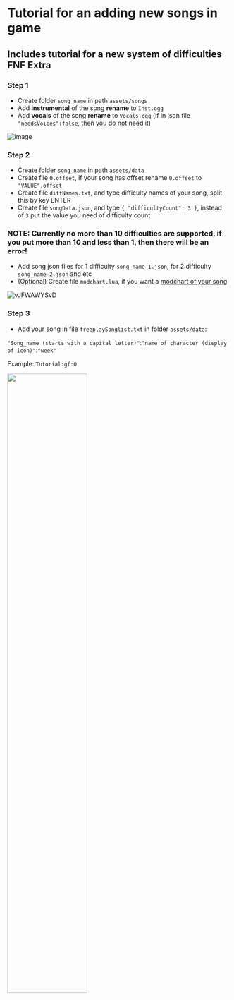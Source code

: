 # Tutorial for an adding new songs in game

## Includes tutorial for a new system of difficulties FNF Extra

### Step 1
- Create folder `song_name` in path `assets/songs`
- Add **instrumental** of the song **rename** to `Inst.ogg`
- Add **vocals** of the song **rename** to `Vocals.ogg` (if in json file `"needsVoices":false`, then you do not need it)

![image](https://user-images.githubusercontent.com/85291330/139115334-bd434843-29fb-4f7a-929a-968e330595c9.png)

### Step 2
- Create folder `song_name` in path `assets/data`
- Create file `0.offset`, if your song has offset rename `0.offset` to `"VALUE".offset`
- Create file `diffNames.txt`, and type difficulty names of your song, split this by key ENTER
- Create file `songData.json`, and type `{ "difficultyCount": 3 }`, instead of `3` put the value you need of difficulty count
### NOTE: Currently no more than 10 difficulties are supported, if you put more than 10 and less than 1, then there will be an error!
- Add song json files for 1 difficulty `song_name-1.json`, for 2 difficulty `song_name-2.json` and etc
- (Optional) Create file `modchart.lua`, if you want a [modchart of your song](modchart.md)

![vJFWAWYSvD](https://user-images.githubusercontent.com/85291330/139118261-a979a041-d8ca-461f-9478-be192933022d.png)


### Step 3
- Add your song in file `freeplaySonglist.txt` in folder `assets/data`:

`"Song_name (starts with a capital letter)"`:`"name of character (display of icon)"`:`"week"`

Example: `Tutorial:gf:0`

<img src="https://user-images.githubusercontent.com/85291330/139119533-906e1b71-2bde-46b9-99cb-760a742d9cb2.png" width="60%"/>
